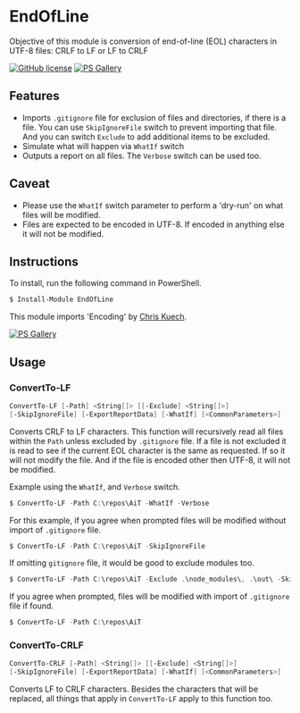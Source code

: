 # EndOfLine

Objective of this module is conversion of end-of-line (EOL) characters in UTF-8 files: CRLF to LF or LF to CRLF

[![GitHub license](https://img.shields.io/badge/license-MIT-blue.svg)](https://github.com/marckassay/EndOfLine/blob/master/LICENSE) [![PS Gallery](https://img.shields.io/badge/install-PS%20Gallery-blue.svg)](https://www.powershellgallery.com/packages/EndOfLine/)

## Features

* Imports `.gitignore` file for exclusion of files and directories, if there is a file.  You can use `SkipIgnoreFile` switch to prevent importing that file.  And you can switch `Exclude` to add additional items to be excluded.
* Simulate what will happen via `WhatIf` switch
* Outputs a report on all files.  The `Verbose` switch can be used too.

## Caveat

* Please use the `WhatIf` switch parameter to perform a 'dry-run' on what files will be modified.
* Files are expected to be encoded in UTF-8.  If encoded in anything else it will not be modified.

## Instructions

To install, run the following command in PowerShell.

```powershell
$ Install-Module EndOfLine
```

This module imports 'Encoding' by [Chris Kuech](https://github.com/chriskuech).

[![PS Gallery](https://img.shields.io/badge/Encoding-PS%20Gallery-blue.svg)](https://www.powershellgallery.com/packages/Encoding)

## Usage

### ConvertTo-LF

```powershell
ConvertTo-LF [-Path] <String[]> [[-Exclude] <String[]>]
[-SkipIgnoreFile] [-ExportReportData] [-WhatIf] [<CommonParameters>]
```

Converts CRLF to LF characters.
This function will recursively read all files within the `Path` unless excluded by `.gitignore` file.  If a file is not excluded it is read to see if the current EOL character is the same as requested.  If so it will not modify the file.  And if the file is encoded other then UTF-8, it will not be modified.

Example using the `WhatIf`, and `Verbose` switch.

```powershell
$ ConvertTo-LF -Path C:\repos\AiT -WhatIf -Verbose
```

For this example, if you agree when prompted files will be modified without import of `.gitignore` file.

```powershell
$ ConvertTo-LF -Path C:\repos\AiT -SkipIgnoreFile
```

If omitting `gitignore` file, it would be good to exclude modules too.

```powershell
$ ConvertTo-LF -Path C:\repos\AiT -Exclude .\node_modules\, .\out\ -SkipIgnoreFile
```

If you agree when prompted, files will be modified with import of `.gitignore` file if found.

```powershell
$ ConvertTo-LF -Path C:\repos\AiT
```

### ConvertTo-CRLF

```powershell
ConvertTo-CRLF [-Path] <String[]> [[-Exclude] <String[]>] 
[-SkipIgnoreFile] [-ExportReportData] [-WhatIf] [<CommonParameters>]
```

Converts LF to CRLF characters.
Besides the characters that will be replaced, all things that apply in `ConvertTo-LF` apply to this function too.